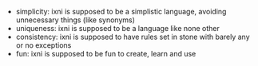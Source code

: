 - simplicity: ixni is supposed to be a simplistic language, avoiding unnecessary things (like synonyms)
- uniqueness: ixni is supposed to be a language like none other
- consistency: ixni is supposed to have rules set in stone with barely any or no exceptions 
- fun: ixni is supposed to be fun to create, learn and use